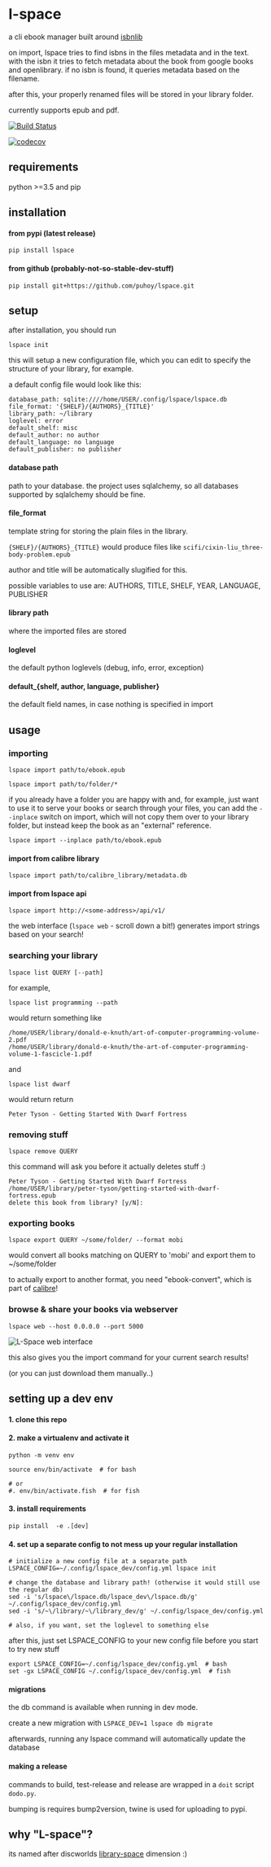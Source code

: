# l-space

a cli ebook manager built around [isbnlib](https://github.com/xlcnd/isbnlib)

on import, lspace tries to find isbns in the files metadata and in the text. 
with the isbn it tries to fetch metadata about the book from google books and openlibrary. 
if no isbn is found, it queries metadata based on the filename.

after this, your properly renamed files will be stored in your library folder.

currently supports epub and pdf.


[![Build Status](https://travis-ci.org/puhoy/lspace.svg?branch=master)](https://travis-ci.org/puhoy/lspace)

[![codecov](https://codecov.io/gh/puhoy/lspace/branch/master/graph/badge.svg)](https://codecov.io/gh/puhoy/lspace)

## requirements

python >=3.5 and pip


## installation

#### from pypi (latest release)

`pip install lspace`

#### from github (probably-not-so-stable-dev-stuff)

`pip install git+https://github.com/puhoy/lspace.git`


## setup 

after installation, you should run

`lspace init`

this will setup a new configuration file, which you can edit to specify the structure of your library, for example.

a default config file would look like this:
```
database_path: sqlite:////home/USER/.config/lspace/lspace.db
file_format: '{SHELF}/{AUTHORS}_{TITLE}'
library_path: ~/library
loglevel: error
default_shelf: misc
default_author: no author
default_language: no language
default_publisher: no publisher
```

#### database path

path to your database. 
the project uses sqlalchemy, so all databases supported by sqlalchemy should be fine.

#### file_format

template string for storing the plain files in the library.

`{SHELF}/{AUTHORS}_{TITLE}` would produce files like `scifi/cixin-liu_three-body-problem.epub`

author and title will be automatically slugified for this.

possible variables to use are: AUTHORS, TITLE, SHELF, YEAR, LANGUAGE, PUBLISHER

#### library path

where the imported files are stored

#### loglevel

the default python loglevels (debug, info, error, exception)

#### default_{shelf, author, language, publisher}

the default field names, in case nothing is specified in import


## usage

### importing

`lspace import path/to/ebook.epub`

`lspace import path/to/folder/*`

if you already have a folder you are happy with and, for example, just want to use it to serve your books or search through your files, you can add the `--inplace` switch on import, which will not copy them over to your library folder, but instead keep the book as an "external" reference.

`lspace import --inplace path/to/ebook.epub`

#### import from calibre library

`lspace import path/to/calibre_library/metadata.db`

#### import from lspace api

`lspace import http://<some-address>/api/v1/`

the web interface (`lspace web` - scroll down a bit!) generates import strings based on your search! 


### searching your library

`lspace list QUERY [--path]`

for example, 

`lspace list programming --path`

would return something like

    /home/USER/library/donald-e-knuth/art-of-computer-programming-volume-2.pdf
    /home/USER/library/donald-e-knuth/the-art-of-computer-programming-volume-1-fascicle-1.pdf

and 

`lspace list dwarf`

would return return

    Peter Tyson - Getting Started With Dwarf Fortress

### removing stuff

`lspace remove QUERY`

this command will ask you before it actually deletes stuff :)

    Peter Tyson - Getting Started With Dwarf Fortress
    /home/USER/library/peter-tyson/getting-started-with-dwarf-fortress.epub
    delete this book from library? [y/N]:

### exporting books


`lspace export QUERY ~/some/folder/ --format mobi`

would convert all books matching on QUERY to 'mobi' and export them to ~/some/folder

to actually export to another format, you need "ebook-convert", which is part of [calibre](https://calibre-ebook.com/)!

### browse & share your books via webserver

`lspace web --host 0.0.0.0 --port 5000` 

![L-Space web interface](https://raw.githubusercontent.com/puhoy/lspace/master/lspace_screenshot.png "screenshot of the L-Space web interface")

this also gives you the import command for your current search results!

(or you can just download them manually..)

## setting up a dev env

#### 1. clone this repo 

#### 2. make a virtualenv and activate it

```
python -m venv env

source env/bin/activate  # for bash

# or
#. env/bin/activate.fish  # for fish
```

#### 3. install requirements

```
pip install  -e .[dev]
```

#### 4. set up a separate config to not mess up your regular installation

```
# initialize a new config file at a separate path
LSPACE_CONFIG=~/.config/lspace_dev/config.yml lspace init

# change the database and library path! (otherwise it would still use the regular db)
sed -i 's/lspace\/lspace.db/lspace_dev\/lspace.db/g' ~/.config/lspace_dev/config.yml
sed -i 's/~\/library/~\/library_dev/g' ~/.config/lspace_dev/config.yml

# also, if you want, set the loglevel to something else

``` 
    
after this, just set LSPACE_CONFIG to your new config file before you start to try new stuff

```
export LSPACE_CONFIG=~/.config/lspace_dev/config.yml  # bash
set -gx LSPACE_CONFIG ~/.config/lspace_dev/config.yml  # fish 
```

#### migrations

the db command is available when running in dev mode.

create a new migration with `LSPACE_DEV=1 lspace db migrate`

afterwards, running any lspace command will automatically update the database


#### making a release

commands to build, test-release and release are wrapped in a `doit` script `dodo.py`.

bumping is requires bump2version, twine is used for uploading to pypi.


## why "L-space"?

its named after discworlds [library-space](https://en.wikipedia.org/wiki/List_of_dimensions_of_the_Discworld#L-space) dimension :)

